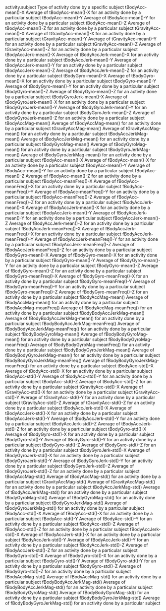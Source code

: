 activity.subject   Type of activity done by a specific subject 
tBodyAcc-mean()-X Average of tBodyAcc-mean()-X for an activity done by a particular subject
tBodyAcc-mean()-Y Average of tBodyAcc-mean()-Y for an activity done by a particular subject
tBodyAcc-mean()-Z Average of tBodyAcc-mean()-Z for an activity done by a particular subject
tGravityAcc-mean()-X Average of tGravityAcc-mean()-X for an activity done by a particular subject
tGravityAcc-mean()-Y Average of tGravityAcc-mean()-Y for an activity done by a particular subject
tGravityAcc-mean()-Z Average of tGravityAcc-mean()-Z for an activity done by a particular subject
tBodyAccJerk-mean()-X Average of tBodyAccJerk-mean()-X for an activity done by a particular subject
tBodyAccJerk-mean()-Y Average of tBodyAccJerk-mean()-Y for an activity done by a particular subject
tBodyAccJerk-mean()-Z Average of tBodyAccJerk-mean()-Z for an activity done by a particular subject
tBodyGyro-mean()-X Average of tBodyGyro-mean()-X for an activity done by a particular subject
tBodyGyro-mean()-Y Average of tBodyGyro-mean()-Y for an activity done by a particular subject
tBodyGyro-mean()-Z Average of tBodyGyro-mean()-Z for an activity done by a particular subject
tBodyGyroJerk-mean()-X Average of tBodyGyroJerk-mean()-X for an activity done by a particular subject
tBodyGyroJerk-mean()-Y Average of tBodyGyroJerk-mean()-Y for an activity done by a particular subject
tBodyGyroJerk-mean()-Z Average of tBodyGyroJerk-mean()-Z for an activity done by a particular subject
tBodyAccMag-mean() Average of tBodyAccMag-mean() for an activity done by a particular subject
tGravityAccMag-mean() Average of tGravityAccMag-mean() for an activity done by a particular subject
tBodyAccJerkMag-mean() Average of tBodyAccJerkMag-mean() for an activity done by a particular subject
tBodyGyroMag-mean() Average of tBodyGyroMag-mean() for an activity done by a particular subject
tBodyGyroJerkMag-mean() Average of tBodyGyroJerkMag-mean() for an activity done by a particular subject
fBodyAcc-mean()-X Average of fBodyAcc-mean()-X for an activity done by a particular subject
fBodyAcc-mean()-Y Average of fBodyAcc-mean()-Y for an activity done by a particular subject
fBodyAcc-mean()-Z Average of fBodyAcc-mean()-Z for an activity done by a particular subject
fBodyAcc-meanFreq()-X Average of fBodyAcc-meanFreq()-X for an activity done by a particular subject
fBodyAcc-meanFreq()-Y Average of fBodyAcc-meanFreq()-Y for an activity done by a particular subject
fBodyAcc-meanFreq()-Z Average of fBodyAcc-meanFreq()-Z for an activity done by a particular subject
fBodyAccJerk-mean()-X Average of fBodyAccJerk-mean()-X for an activity done by a particular subject
fBodyAccJerk-mean()-Y Average of fBodyAccJerk-mean()-Y for an activity done by a particular subject
fBodyAccJerk-mean()-Z Average of fBodyAccJerk-mean()-Z for an activity done by a particular subject
fBodyAccJerk-meanFreq()-X Average of fBodyAccJerk-meanFreq()-X for an activity done by a particular subject
fBodyAccJerk-meanFreq()-Y Average of fBodyAccJerk-meanFreq()-Y for an activity done by a particular subject
fBodyAccJerk-meanFreq()-Z Average of fBodyAccJerk-meanFreq()-Z for an activity done by a particular subject
fBodyGyro-mean()-X Average of fBodyGyro-mean()-X for an activity done by a particular subject
fBodyGyro-mean()-Y Average of fBodyGyro-mean()-Y for an activity done by a particular subject
fBodyGyro-mean()-Z Average of fBodyGyro-mean()-Z for an activity done by a particular subject
fBodyGyro-meanFreq()-X Average of fBodyGyro-meanFreq()-X for an activity done by a particular subject
fBodyGyro-meanFreq()-Y Average of fBodyGyro-meanFreq()-Y for an activity done by a particular subject
fBodyGyro-meanFreq()-Z Average of fBodyGyro-meanFreq()-Z for an activity done by a particular subject
fBodyAccMag-mean() Average of fBodyAccMag-mean() for an activity done by a particular subject
fBodyAccMag-meanFreq() Average of fBodyAccMag-meanFreq() for an activity done by a particular subject
fBodyBodyAccJerkMag-mean() Average of fBodyBodyAccJerkMag-mean() for an activity done by a particular subject
fBodyBodyAccJerkMag-meanFreq() Average of fBodyBodyAccJerkMag-meanFreq() for an activity done by a particular subject
fBodyBodyGyroMag-mean() Average of fBodyBodyGyroMag-mean() for an activity done by a particular subject
fBodyBodyGyroMag-meanFreq() Average of fBodyBodyGyroMag-meanFreq() for an activity done by a particular subject
fBodyBodyGyroJerkMag-mean() Average of fBodyBodyGyroJerkMag-mean() for an activity done by a particular subject
fBodyBodyGyroJerkMag-meanFreq() Average of fBodyBodyGyroJerkMag-meanFreq() for an activity done by a particular subject
tBodyAcc-std()-X Average of tBodyAcc-std()-X for an activity done by a particular subject
tBodyAcc-std()-Y Average of tBodyAcc-std()-Y for an activity done by a particular subject
tBodyAcc-std()-Z Average of tBodyAcc-std()-Z for an activity done by a particular subject
tGravityAcc-std()-X Average of tGravityAcc-std()-X for an activity done by a particular subject
tGravityAcc-std()-Y Average of tGravityAcc-std()-Y for an activity done by a particular subject
tGravityAcc-std()-Z Average of tGravityAcc-std()-Z for an activity done by a particular subject
tBodyAccJerk-std()-X Average of tBodyAccJerk-std()-X for an activity done by a particular subject
tBodyAccJerk-std()-Y Average of tBodyAccJerk-std()-Y for an activity done by a particular subject
tBodyAccJerk-std()-Z Average of tBodyAccJerk-std()-Z for an activity done by a particular subject
tBodyGyro-std()-X Average of tBodyGyro-std()-X for an activity done by a particular subject
tBodyGyro-std()-Y Average of tBodyGyro-std()-Y for an activity done by a particular subject
tBodyGyro-std()-Z Average of tBodyGyro-std()-Z for an activity done by a particular subject
tBodyGyroJerk-std()-X Average of tBodyGyroJerk-std()-X for an activity done by a particular subject
tBodyGyroJerk-std()-Y Average of tBodyGyroJerk-std()-Y for an activity done by a particular subject
tBodyGyroJerk-std()-Z Average of tBodyGyroJerk-std()-Z for an activity done by a particular subject
tBodyAccMag-std() Average of tBodyAccMag-std() for an activity done by a particular subject
tGravityAccMag-std() Average of tGravityAccMag-std() for an activity done by a particular subject
tBodyAccJerkMag-std() Average of tBodyAccJerkMag-std() for an activity done by a particular subject
tBodyGyroMag-std() Average of tBodyGyroMag-std() for an activity done by a particular subject
tBodyGyroJerkMag-std() Average of tBodyGyroJerkMag-std() for an activity done by a particular subject
fBodyAcc-std()-X Average of fBodyAcc-std()-X for an activity done by a particular subject
fBodyAcc-std()-Y Average of fBodyAcc-std()-Y for an activity done by a particular subject
fBodyAcc-std()-Z Average of fBodyAcc-std()-Z for an activity done by a particular subject
fBodyAccJerk-std()-X Average of fBodyAccJerk-std()-X for an activity done by a particular subject
fBodyAccJerk-std()-Y Average of fBodyAccJerk-std()-Y for an activity done by a particular subject
fBodyAccJerk-std()-Z Average of fBodyAccJerk-std()-Z for an activity done by a particular subject
fBodyGyro-std()-X Average of fBodyGyro-std()-X for an activity done by a particular subject
fBodyGyro-std()-Y Average of fBodyGyro-std()-Y for an activity done by a particular subject
fBodyGyro-std()-Z Average of fBodyGyro-std()-Z for an activity done by a particular subject
fBodyAccMag-std() Average of fBodyAccMag-std() for an activity done by a particular subject
fBodyBodyAccJerkMag-std() Average of fBodyBodyAccJerkMag-std() for an activity done by a particular subject
fBodyBodyGyroMag-std() Average of fBodyBodyGyroMag-std() for an activity done by a particular subject
fBodyBodyGyroJerkMag-std() Average of fBodyBodyGyroJerkMag-std() for an activity done by a particular subject


